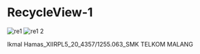 # RecycleView-1

![re1](https://cloud.githubusercontent.com/assets/15698979/20244900/ba103a08-a9c5-11e6-9426-f5fb7c4494e1.jpg)
![re1 2](https://cloud.githubusercontent.com/assets/15698979/20244901/ba3c4dd2-a9c5-11e6-81e9-1cca3c9c1259.jpg)

Ikmal Hamas_XIIRPL5_20_4357/1255.063_SMK TELKOM MALANG
